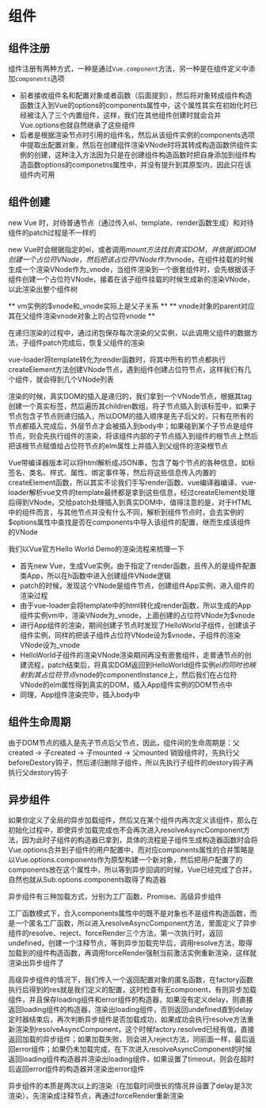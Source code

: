 # 组件

## 组件注册

组件注册有两种方式，一种是通过`Vue.component`方法，另一种是在组件定义中添加`components`选项

- 前者接收组件名和配置对象或者函数（后面提到），然后将对象转成组件构造函数注入到Vue的options的components属性中，这个属性其实在初始化时已经被注入了三个内置组件，这样，我们在其他组件创建时就会合并Vue.options也就自然继承了这些组件
- 后者是根据渲染节点时引用的组件名，然后从该组件实例的components选项中提取出配置对象，然后在创建组件渲染VNode时将其转成构造函数供组件实例的创建，这种注入方法因为只是在创建组件构造函数时把自身添加到组件构造函数options的componetns属性中，并没有提升到其原型内，因此只在该组件内可用

## 组件创建

new Vue 时，对待普通节点（通过传入el、template、render函数生成）和对待组件的patch过程是不一样的

new Vue时会根据指定的el，或者调用$mount方法找到真实DOM，并依据该DOM创建一个占位符VNode，然后把该占位符VNode作为$vnode，在组件挂载的时候生成一个渲染VNode作为_vnode，当组件渲染到一个嵌套组件时，会先根据该子组件创建一个占位符VNode，接着在该子组件挂载的时候生成新的渲染VNode，以此渲染出整个组件树

** vm实例的$vnode和_vnode实际上是父子关系 **
** vnode对象的parent对应其在父组件渲染vnode对象上的占位符vnode **

在递归渲染的过程中，通过闭包保存每次渲染的父实例，以此调用父组件的数据方法，子组件patch完成后，恢复父组件的渲染

vue-loader将template转化为render函数时，将其中所有的节点都执行createElement方法创建VNode节点，遇到组件创建占位符节点，这样我们有几个组件，就会得到几个VNode列表

渲染的时候，真实DOM的插入是递归的，我们拿到一个VNode节点，根据其tag创建一个真实标签，然后遍历其children数组，将子节点插入到该标签中，如果子节点包含子节点则递归插入，所以DOM的插入顺序是先子后父的，只有在所有的节点都插入完成后，外层节点才会被插入到body中；如果碰到某个子节点是组件节点，则会先执行组件的渲染，将该组件内部的子节点插入到组件的根节点上然后把该根节点赋值给占位符节点的elm属性上并插入到父组件的渲染根节点

Vue带编译器版本可以将html解析成JSON串，包含了每个节点的各种信息，如标签名、类名、样式、属性、绑定事件等，然后将这些信息传入内置的createElement函数，所以其实不论我们手写render函数、vue编译器编译、vue-loader解析vue文件的template最终都是拿到这些信息，经过createElement处理后得到VNode，交给patch处理插入到真实DOM中，值得注意的是，对于HTML中的组件而言，与其他节点并没有什么不同，解析到组件节点时，会去实例的$options属性中查找是否在components中导入该组件的配置，继而生成该组件的VNode

我们以Vue官方Hello World Demo的渲染流程来梳理一下
- 首先new Vue，生成Vue实例，由于指定了render函数，且传入的是组件配置类App，所以在h函数中进入创建组件VNode逻辑
- patch的时候，发现这个VNode是组件节点，创建组件App实例，进入组件的渲染过程
- 由于vue-loader会将template中的html转化成render函数，所以生成的App组件实例vm中，渲染VNode为_vnode，上面创建的占位符VNode为$vnode
- 进行App组件的渲染，期间创建子节点时发现了HelloWorld子组件，创建该子组件实例，同样的把该子组件占位符VNode设为$vnode，子组件的渲染VNode设为_vnode
- HelloWorld子组件的渲染VNode渲染期间再没有嵌套组件，走普通节点的创建流程，patch结束后，将真实DOM返回到HelloWorld组件实例$el的同时也映射到其占位符节点$vnode的componentInstance上，然后我们在占位符VNode的elm属性得到真实的DOM，插入App组件实例的DOM节点中
- 同理，App组件渲染完毕，插入body中

## 组件生命周期

由于DOM节点的插入是先子节点后父节点，因此，组件间的生命周期是：父created -> 子created -> 子mounted -> 父mounted
销毁组件时，先执行父beforeDestory钩子，然后递归删除子组件，所以先执行子组件的destory钩子再执行父destory钩子

## 异步组件

如果你定义了全局的异步加载组件，然后又在某个组件内再次定义该组件，那么在初始化过程中，即使异步加载完成也不会再次进入resolveAsyncComponent方法，因为此时子组件的构造器已拿到，具体的流程是子组件生成构造器函数时会将Vue.options合并到子组件的用户配置中，而对应components属性的合并策略是以Vue.options.components作为原型构建一个新对象，然后把用户配置了的components放在这个属性中，所以等到异步回调的时候，Vue已经完成了合并，自然也就从Sub.options.components取得了构造器

异步组件有三种加载方式，分别为工厂函数、Promise、高级异步组件

工厂函数模式下，合入components属性中的既不是对象也不是组件构造函数，而是一个匿名工厂函数，所以进入resolveAsyncComponent方法，里面定义了异步组件的resolve、reject、forceRender三个方法，第一次执行时，返回undefined，创建一个注释节点，等到异步加载完毕后，调用resolve方法，取得加载到的组件构造函数，再调用forceRender强制当前激活实例重新渲染，这样就渲染出异步组件了

高级异步组件的情况下，我们传入一个返回配置对象的匿名函数，在factory函数执行后得到的res就是我们定义的配置，这时检查有无component，有则异步加载组件，并且保存loading组件和error组件的构造器，如果没有定义delay，则直接返回loading组件的构造器，渲染出loading组件，否则返回undefined直到delay定时器结束后，再次判断异步组件是否加载成功，如果成功会执行resolve方法重新渲染到resolveAsyncComponent，这个时候factory.resolved已经有值，直接返回加载的异步组件；如果加载失败，则会进入reject方法，同前面一样，最后返回error组件；如果仍未加载完成，在下次进入resolveAsyncComponent的时候返回loading组件构造器并渲染出loading组件，如果设置了timeout，则会在超时后返回error组件的构造器并渲染出error组件

异步组件的本质是两次以上的渲染（在加载时间很长的情况并设置了delay是3次渲染），先渲染成注释节点，再通过forceRender重新渲染